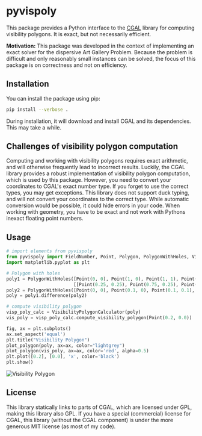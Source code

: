# pyvispoly

This package provides a Python interface to the [CGAL](https://www.cgal.org/) library for computing visibility polygons.
It is exact, but not necessarily efficient.

**Motivation:** This package was developed in the context of implementing an
exact solver for the dispersive Art Gallery Problem.
Because the problem is difficult and only reasonably small instances can be solved,
the focus of this package is on correctness and not on efficiency.

## Installation

You can install the package using pip:

```bash
pip install --verbose .
```

During installation, it will download and install CGAL and its dependencies. This may take a while.

## Challenges of visibility polygon computation

Computing and working with visibility polygons requires exact arithmetic, and will
otherwise frequently lead to incorrect results. Luckily, the CGAL library provides
a robust implementation of visibility polygon computation, which is used by this package.
However, you need to convert your coordinates to CGAL's exact number type.
If you forget to use the correct types, you may get exceptions.
This library does not support duck typing, and will not convert your coordinates
to the correct type. While automatic conversion would be possible, it could hide
errors in your code. When working with geometry, you have to be exact and not work with
Pythons inexact floating point numbers.

## Usage

```python
# import elements from pyvispoly
from pyvispoly import FieldNumber, Point, Polygon, PolygonWithHoles, VisibilityPolygonCalculator, plot_polygon
import matplotlib.pyplot as plt

# Polygon with holes
poly1 = PolygonWithHoles([Point(0, 0), Point(1, 0), Point(1, 1), Point(0, 1)],
                         [[Point(0.25, 0.25), Point(0.75, 0.25), Point(0.75, 0.75), Point(0.25, 0.75)][::-1]])
poly2 = PolygonWithHoles([Point(0, 0), Point(0.1, 0), Point(0.1, 0.1), Point(0, 0.1)])
poly = poly1.difference(poly2)

# compute visibility polygon
visp_poly_calc = VisibilityPolygonCalculator(poly)
vis_poly = visp_poly_calc.compute_visibility_polygon(Point(0.2, 0.0))

fig, ax = plt.subplots()
ax.set_aspect('equal')
plt.title("Visibility Polygon")
plot_polygon(poly, ax=ax, color="lightgrey")
plot_polygon(vis_poly, ax=ax, color='red', alpha=0.5)
plt.plot([0.2], [0.0], 'x', color='black')
plt.show()
```

![Visibility Polygon](https://github.com/d-krupke/pyvispoly/blob/main/docs/figures/visibility_polygon.png?raw=true)

## License

This library statically links to parts of CGAL, which are licensed under GPL, making this library also GPL.
If you have a special (commercial) license for CGAL, this library (without the CGAL component)
is under the more generous MIT license (as most of my code).

